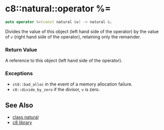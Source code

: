 # c8::natural::operator %= #

```cpp
auto operator %=(const natural &v) -> natural &;
```

Divides the value of this object (left hand side of the operator) by the value of `v` (right hand side of the operator), retaining only the remainder.

### Return Value ###

A reference to this object (left hand side of the operator).

### Exceptions ###

* `std::bad_alloc` in the event of a memory allocation failure.
* `c8::divide_by_zero` if the divisor, `v` is zero.

## See Also ##

* [class natural](c8_natural)
* [c8 library](c8)


